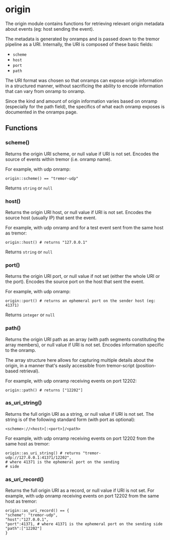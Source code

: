 
# origin

The origin module contains functions for retrieving relevant origin
metadata about events (eg: host sending the event).

The metadata is generated by onramps and is passed down to the tremor
pipeline as a URI. Internally, the URI is composed of these basic fields:

* `scheme`
* `host`
* `port`
* `path`

The URI format was chosen so that onramps can expose origin information in
a structured manner, without sacrificing the ability to encode information
that can vary from onramp to onramp.

Since the kind and amount of origin information varies based on onramp
(especially for the path field), the specifics of what each onramp exposes
is documented in the onramps page.
## Functions
### scheme()

Returns the origin URI scheme, or null value if URI is not set. Encodes the
source of events within tremor (i.e. onramp name).

For example, with udp onramp:

```tremor
origin::scheme() == "tremor-udp"
```

Returns `string` or `null`

### host()

Returns the origin URI host, or null value if URI is not set. Encodes the
source host (usually IP) that sent the event.

For example, with udp onramp and for a test event sent from the same host
as tremor:

```tremor
origin::host() # returns "127.0.0.1"
```

Returns `string` or `null`

### port()

Returns the origin URI port, or null value if not set (either the whole URI
or the port). Encodes the source port on the host that sent the event.

For example, with udp onramp:

```tremor
origin::port() # returns an ephemeral port on the sender host (eg: 41371)
```

Returns `integer` or `null`

### path()

Returns the origin URI path as an array (with path segments constituting
the array members), or null value if URI is not set. Encodes information
specific to the onramp.

The array structure here allows for capturing multiple details about the
origin, in a manner that's easily accessible from tremor-script
(position-based retrieval).

For example, with udp onramp receiving events on port 12202:

```tremor
origin::path() # returns ["12202"]
```

### as_uri_string()

Returns the full origin URI as a string, or null value if URI is not set.
The string is of the following standard form (with port as optional):

`<scheme>://<host>[:<port>]/<path>`

For example, with udp onramp receiving events on port 12202 from the same
host as tremor:
```tremor
origin::as_uri_string() # returns "tremor-udp://127.0.0.1:41371/12202",
# where 41371 is the ephemeral port on the sending
# side
```

### as_uri_record()

Returns the full origin URI as a record, or null value if URI is not set.
For example, with udp onramp receiving events on port 12202 from the same
host as tremor:
```tremor
origin::as_uri_record() == {
"scheme": "tremor-udp",
"host":"127.0.0.1",
"port":41371, # where 41371 is the ephemeral port on the sending side
"path":["12202"]
}
```

